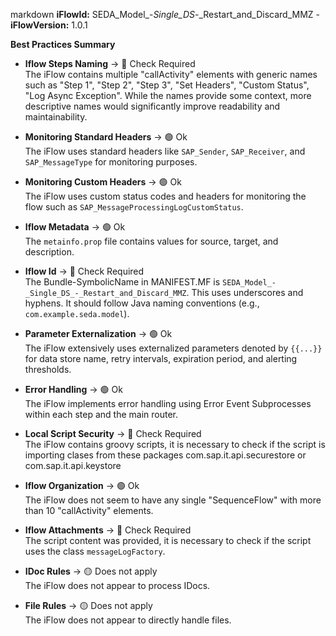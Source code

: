 markdown
**iFlowId:** SEDA_Model_-_Single_DS_-_Restart_and_Discard_MMZ - **iFlowVersion:** 1.0.1

**Best Practices Summary**
-   **Iflow Steps Naming** -> 🔴 Check Required\
    The iFlow contains multiple "callActivity" elements with generic names such as "Step 1", "Step 2", "Step 3", "Set Headers", "Custom Status", "Log Async Exception". While the names provide some context, more descriptive names would significantly improve readability and maintainability.

-   **Monitoring Standard Headers** -> 🟢 Ok\
    The iFlow uses standard headers like `SAP_Sender`, `SAP_Receiver`, and `SAP_MessageType` for monitoring purposes.

-   **Monitoring Custom Headers** -> 🟢 Ok\
    The iFlow uses custom status codes and headers for monitoring the flow such as `SAP_MessageProcessingLogCustomStatus`.

-   **Iflow Metadata** -> 🟢 Ok\
    The `metainfo.prop` file contains values for source, target, and description.

-   **Iflow Id** -> 🔴 Check Required\
    The Bundle-SymbolicName in MANIFEST.MF is `SEDA_Model_-_Single_DS_-_Restart_and_Discard_MMZ`. This uses underscores and hyphens. It should follow Java naming conventions (e.g., `com.example.seda.model`).

-   **Parameter Externalization** -> 🟢 Ok\
    The iFlow extensively uses externalized parameters denoted by `{{...}}` for data store name, retry intervals, expiration period, and alerting thresholds.

-   **Error Handling** -> 🟢 Ok\
    The iFlow implements error handling using Error Event Subprocesses within each step and the main router.

-   **Local Script Security** -> 🔴 Check Required\
    The iFlow contains groovy scripts, it is necessary to check if the script is importing clases from these packages com.sap.it.api.securestore or com.sap.it.api.keystore

-   **Iflow Organization** -> 🟢 Ok\
    The iFlow does not seem to have any single "SequenceFlow" with more than 10 "callActivity" elements.

-   **Iflow Attachments** -> 🔴 Check Required\
    The script content was provided, it is necessary to check if the script uses the class `messageLogFactory`.

-   **IDoc Rules** -> 🟡 Does not apply\
    The iFlow does not appear to process IDocs.

-   **File Rules** -> 🟡 Does not apply\
    The iFlow does not appear to directly handle files.

